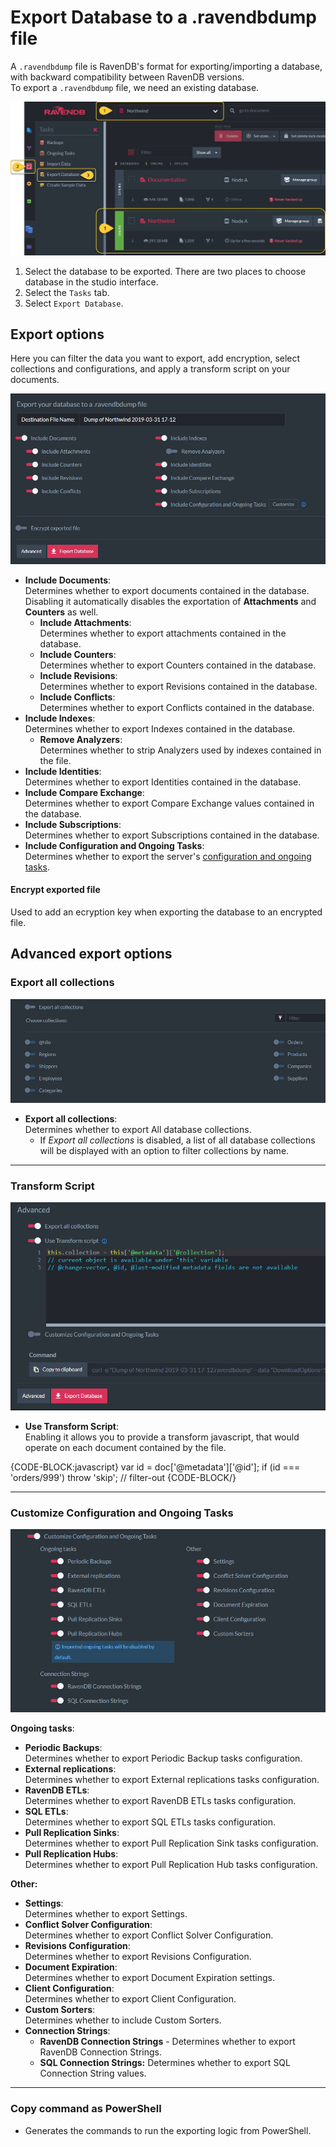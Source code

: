 ﻿# Export Database to a .ravendbdump file

A `.ravendbdump` file is RavenDB's format for exporting/importing a database, with backward compatibility between RavenDB versions.  
To export a `.ravendbdump` file, we need an existing database.  

![Figure 1. Choose and Export Database](images/export-database-studio-view.png "Choose and Export Database")  

1. Select the database to be exported.  There are two places to choose database in the studio interface.  
2. Select the `Tasks` tab.  
3. Select `Export Database`.  
  
## Export options 

Here you can filter the data you want to export, add encryption, select collections and configurations, and apply a transform script on your documents.  

![Figure 3. Export Options](images/export-database-options.png "Export Options")

* **Include Documents**:  
  Determines whether to export documents contained in the database.  
  Disabling it automatically disables the exportation of **Attachments** and **Counters** as well.  
    - **Include Attachments**:  
      Determines whether to export attachments contained in the database.  
    - **Include Counters**:  
      Determines whether to export Counters contained in the database.  
    - **Include Revisions**:  
      Determines whether to export Revisions contained in the database.  
    - **Include Conflicts**:  
      Determines whether to export Conflicts contained in the database.  
* **Include Indexes**:  
  Determines whether to export Indexes contained in the database.  
    - **Remove Analyzers**:  
      Determines whether to strip Analyzers used by indexes contained in the file.  
* **Include Identities**:  
  Determines whether to export Identities contained in the database.  
* **Include Compare Exchange**:  
  Determines whether to export Compare Exchange values contained in the database.  
* **Include Subscriptions**:  
  Determines whether to export Subscriptions contained in the database.  
* **Include Configuration and Ongoing Tasks**:  
  Determines whether to export the server's 
  [configuration and ongoing tasks](../../../studio/database/tasks/export-database#customize-configuration-and-ongoing-tasks).  

#### Encrypt exported file

Used to add an ecryption key when exporting the database to an encrypted file.  

## Advanced export options

### Export all collections

![Figure 4. Advanced Export Options - Export all collections](images/export-database-advanced-collections.png "Advanced export options - Export all collections")

- **Export all collections**:  
  Determines whether to export All database collections.  
    - If _Export all collections_ is disabled, a list of all database collections will be displayed with an option to filter collections by name.  

---

### Transform Script

![Figure 5. Advanced Export Options - Transform Script](images/export-database-advanced-transfrom-script.png "Advanced export options - Transform Script")

- **Use Transform Script**:  
  Enabling it allows you to provide a transform javascript, that would operate on each document contained by the file.  

{CODE-BLOCK:javascript}
var id = doc['@metadata']['@id'];
if (id === 'orders/999')
    throw 'skip'; // filter-out
{CODE-BLOCK/}

---

### Customize Configuration and Ongoing Tasks

![Figure 6. Advanced Export Options - Customize Configuration and Ongoing Tasks](images/export-database-advanced-configuration.png "Advanced export options - Customize Configuration and Ongoing Tasks")

**Ongoing tasks**:  

- **Periodic Backups**:  
  Determines whether to export Periodic Backup tasks configuration.  
- **External replications**:  
  Determines whether to export External replications tasks configuration.  
- **RavenDB ETLs**:  
  Determines whether to export RavenDB ETLs tasks configuration.  
- **SQL ETLs**:  
  Determines whether to export SQL ETLs tasks configuration.  
- **Pull Replication Sinks**:  
  Determines whether to export Pull Replication Sink tasks configuration.  
- **Pull Replication Hubs**:  
  Determines whether to export Pull Replication Hub tasks configuration.  

**Other:**

- **Settings**:  
  Determines whether to export Settings.  
- **Conflict Solver Configuration**:  
  Determines whether to export Conflict Solver Configuration.  
- **Revisions Configuration**:  
  Determines whether to export Revisions Configuration.  
- **Document Expiration**:  
  Determines whether to export Document Expiration settings.  
- **Client Configuration**:  
  Determines whether to export Client Configuration.  
- **Custom Sorters**:  
  Determines whether to include Custom Sorters.  
- **Connection Strings**:  
   - **RavenDB Connection Strings** - Determines whether to export RavenDB Connection Strings.  
   - **SQL Connection Strings:** Determines whether to export SQL Connection String values.  

---

### Copy command as PowerShell

- Generates the commands to run the exporting logic from PowerShell.  
